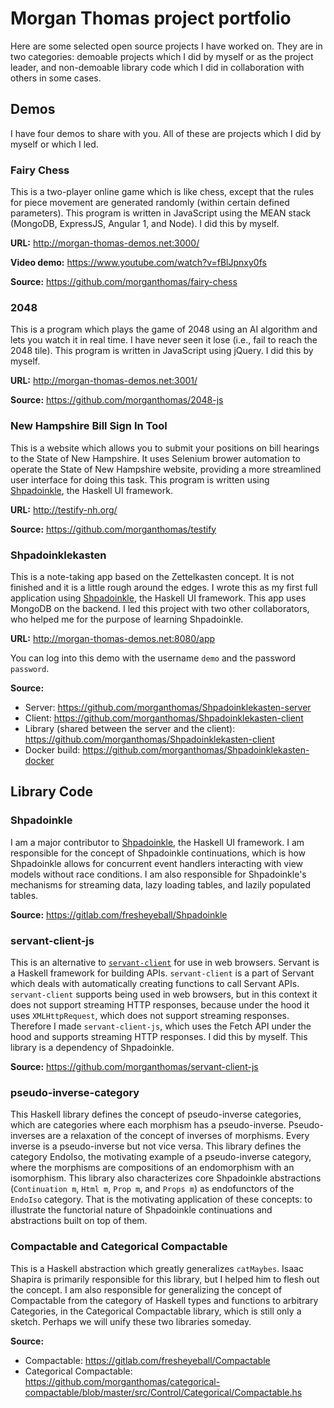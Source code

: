 # Morgan Thomas project portfolio

Here are some selected open source projects I have worked on. They are in two categories: demoable projects which I did by myself or as the project leader, and non-demoable library code which I did in collaboration with others in some cases.

## Demos

I have four demos to share with you. All of these are projects which I did by myself or which I led.

### Fairy Chess

This is a two-player online game which is like chess, except that the rules for piece movement are generated randomly (within certain defined parameters). This program is written in JavaScript using the MEAN stack (MongoDB, ExpressJS, Angular 1, and Node). I did this by myself.

**URL:** http://morgan-thomas-demos.net:3000/

**Video demo:** https://www.youtube.com/watch?v=fBlJpnxy0fs

**Source:** https://github.com/morganthomas/fairy-chess

### 2048

This is a program which plays the game of 2048 using an AI algorithm and lets you watch it in real time. I have never seen it lose (i.e., fail to reach the 2048 tile). This program is written in JavaScript using jQuery. I did this by myself.

**URL:** http://morgan-thomas-demos.net:3001/

**Source:** https://github.com/morganthomas/2048-js

### New Hampshire Bill Sign In Tool

This is a website which allows you to submit your positions on bill hearings to the State of New Hampshire. It uses Selenium brower automation to operate the State of New Hampshire website, providing a more streamlined user interface for doing this task. This program is written using [Shpadoinkle](https://shpadoinkle.org), the Haskell UI framework.

**URL:** http://testify-nh.org/

**Source:** https://github.com/morganthomas/testify

### Shpadoinklekasten

This is a note-taking app based on the Zettelkasten concept. It is not finished and it is a little rough around the edges. I wrote this as my first full application using [Shpadoinkle](http://shpadoinkle.org/), the Haskell UI framework. This app uses MongoDB on the backend. I led this project with two other collaborators, who helped me for the purpose of learning Shpadoinkle.

**URL:** http://morgan-thomas-demos.net:8080/app

You can log into this demo with the username `demo` and the password `password`.

**Source:**
 * Server: https://github.com/morganthomas/Shpadoinklekasten-server
 * Client: https://github.com/morganthomas/Shpadoinklekasten-client
 * Library (shared between the server and the client): https://github.com/morganthomas/Shpadoinklekasten-client
 * Docker build: https://github.com/morganthomas/Shpadoinklekasten-docker

## Library Code

### Shpadoinkle

I am a major contributor to [Shpadoinkle](https://shpadoinkle.org/), the Haskell UI framework. I am responsible for the concept of Shpadoinkle continuations, which is how Shpadoinkle allows for concurrent event handlers interacting with view models without race conditions. I am also responsible for Shpadoinkle's mechanisms for streaming data, lazy loading tables, and lazily populated tables.

**Source:** https://gitlab.com/fresheyeball/Shpadoinkle

### servant-client-js

This is an alternative to [`servant-client`](https://github.com/haskell-servant/servant) for use in web browsers. Servant is a Haskell framework for building APIs. `servant-client` is a part of Servant which deals with automatically creating functions to call Servant APIs. `servant-client` supports being used in web browsers, but in this context it does not support streaming HTTP responses, because under the hood it uses `XMLHttpRequest`, which does not support streaming responses. Therefore I made `servant-client-js`, which uses the Fetch API under the hood and supports streaming HTTP responses. I did this by myself. This library is a dependency of Shpadoinkle.

**Source:** https://github.com/morganthomas/servant-client-js

### pseudo-inverse-category

This Haskell library defines the concept of pseudo-inverse categories, which are categories where each morphism has a pseudo-inverse. Pseudo-inverses are a relaxation of the concept of inverses of morphisms. Every inverse is a pseudo-inverse but not vice versa. This library defines the category EndoIso, the motivating example of a pseudo-inverse category, where the morphisms are compositions of an endomorphism with an isomorphism. This library also characterizes core Shpadoinkle abstractions (`Continuation m`, `Html m`, `Prop m`, and `Props m`) as endofunctors of the `EndoIso` category. That is the motivating application of these concepts: to illustrate the functorial nature of Shpadoinkle continuations and abstractions built on top of them.

### Compactable and Categorical Compactable

This is a Haskell abstraction which greatly generalizes `catMaybes`. Isaac Shapira is primarily responsible for this library, but I helped him to flesh out the concept. I am also responsible for generalizing the concept of Compactable from the category of Haskell types and functions to arbitrary Categories, in the Categorical Compactable library, which is still only a sketch. Perhaps we will unify these two libraries someday.

**Source:**
 * Compactable: https://gitlab.com/fresheyeball/Compactable
 * Categorical Compactable: https://github.com/morganthomas/categorical-compactable/blob/master/src/Control/Categorical/Compactable.hs
